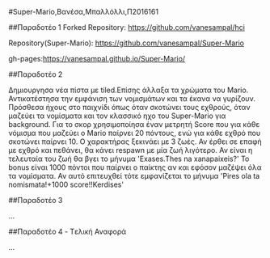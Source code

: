 #Super-Mario,Βανέσα,Μπαλλόλλι,Π2016161

##Παραδοτέο 1 
Forked Repository: https://github.com/vanesampal/hci

Repository(Super-Mario): https://github.com/vanesampal/Super-Mario

gh-pages:https://vanesampal.github.io/Super-Mario/

##Παραδοτέο 2

Δημιουργησα νέα πίστα με tiled.Επίσης άλλαξα τα χρώματα του Μario.
Αντικατέστησα την εμφάνιση των νομισμάτων και τα έκανα να γυρίζουν.
Πρόσθεσα ήχους στο παιχνίδι όπως όταν σκοτώνει τους εχθρούς, όταν μαζεύει τα νομίσματα και τον κλασσικό ηχο του Super-Mario για background.
Για το σκορ χρησιμοποίησα έναν μετρητή Score που για κάθε νόμισμα που μαζεύει ο Mario παίρνει 20 πόντους, ενώ για κάθε εχθρό που σκοτώνει παίρνει 10.
Ο χαρακτήρας ξεκινάει με 3 ζωές. Αν έρθει σε επαφή με εχθρό και πεθάνει, θα κάνει respawn με μία ζωή λιγότερο. Αν είναι η τελευταία του ζωή θα βγει το μήνυμα 'Exases.Thes na xanapaixeis?'
Το bonus είναι 1000 πόντοι που παίρνει ο παίκτης αν και εφόσον μαζέψει όλα τα νομίσματα.
Αν αυτό επιτευχθεί τότε εμφανίζεται το μήνυμα 'Pires ola ta nomismata!+1000 score!!Kerdises'

##Παραδοτέο 3

...

##Παραδοτέο 4 - Tελική Αναφορά

...

